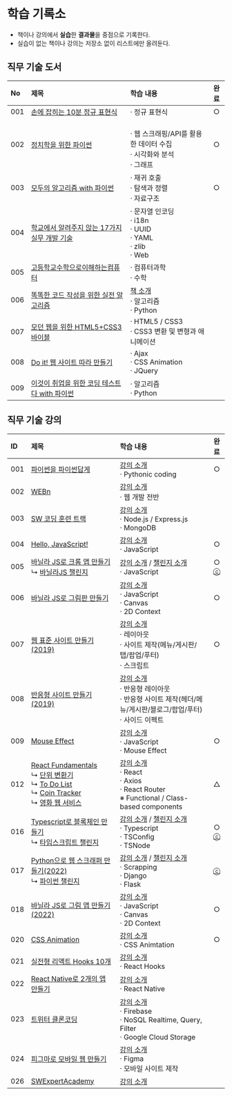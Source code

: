 # **학습 기록소**

* 책이나 강의에서 **실습**한 **결과물**을 중점으로 기록한다.
* 실습이 없는 책이나 강의는 저장소 없이 리스트에만 올려둔다.

## 직무 기술 도서
|No|제목|학습 내용|완료|
|:---|:---|:---|:---:|
|001|[손에 잡히는 10분 정규 표현식](https://github.com/hwahyeon/book-learn-regex)|· 정규 표현식|○|
|002|[정치학을 위한 파이썬](https://github.com/hwahyeon/book-python-politics)|<br>· 웹 스크래핑/API를 활용한 데이터 수집<br>· 시각화와 분석<br>· 그래프|○|
|003|[모두의 알고리즘 with 파이썬](https://github.com/hwahyeon/book-py-algoeveryone)|· 재귀 호출<br>· 탐색과 정렬<br>· 자료구조|○|
|004|[학교에서 알려주지 않는 17가지 실무 개발 기술](https://github.com/hwahyeon/book-17skills)|· 문자열 인코딩<br>· i18n<br>· UUID<br>· YAML<br>· zlib<br>· Web||
|005|[고등학교수학으로이해하는컴퓨터](https://github.com/hwahyeon/book-through-math)|· 컴퓨터과학 <br>· 수학||
|006|[똑똑한 코드 작성을 위한 실전 알고리즘](https://github.com/hwahyeon/python-learning-algorithms)|[책 소개](https://www.hanbit.co.kr/store/books/look.php?p_code=B3563253053)<br>· 알고리즘<br>· Python||
|007|[모던 웹을 위한 HTML5+CSS3 바이블](https://github.com/hwahyeon/book-html5css3)|· HTML5 / CSS3 <br>· CSS3 변환 및 변형과 애니메이션||
|008|[Do it! 웹 사이트 따라 만들기](https://github.com/hwahyeon/book-doit-website)|· Ajax <br>· CSS Animation <br>· JQuery||
|009|[이것이 취업을 위한 코딩 테스트다 with 파이썬](https://github.com/hwahyeon/book-pycotest-guide)|· 알고리즘 <br>· Python||


## 직무 기술 강의
|ID|제목|학습 내용|완료|
|:---|:---|:---|:---:|
|001|[파이썬을 파이썬답게](https://github.com/hwahyeon/Study/tree/main/%ED%8C%8C%EC%9D%B4%EC%8D%AC%EC%9D%84%20%ED%8C%8C%EC%9D%B4%EC%8D%AC%EB%8B%B5%EA%B2%8C)|[강의 소개](https://programmers.co.kr/learn/courses/4008)<br>· Pythonic coding|○|
|002|[WEBn](https://github.com/hwahyeon/Web_Open)|[강의 소개](https://opentutorials.org/course/3083)<br>· 웹 개발 전반||
|003|[SW 코딩 훈련 트랙](https://github.com/hwahyeon/2022SW_elice)|[강의 소개](https://2022aionline.elice.io/tracks/2515/info)<br>· Node.js / Express.js<br>· MongoDB||
|004|[Hello, JavaScript!](https://github.com/hwahyeon/Study/tree/main/Hello%2C%20JavaScript!)|[강의 소개](https://programmers.co.kr/learn/courses/3)<br>· JavaScript|○|
|005|[바닐라 JS로 크롬 앱 만들기](https://github.com/hwahyeon/browserjs)<br/>↳ [바닐라JS 챌린지](https://github.com/hwahyeon/Study_private/tree/main/%EB%B0%94%EB%8B%90%EB%9D%BCJS%20%EC%B1%8C%EB%A6%B0%EC%A7%80)|[강의 소개](https://nomadcoders.co/javascript-for-beginners) / [챌린지 소개](https://nomadcoders.co/vanillajs-challenge)<br>· JavaScript|○<br>[ⓒ](https://nomadcoders.co/certs/4cfec4d7-7beb-4cf5-b0b9-04d7c63259f4)|
|006|[바닐라 JS로 그림판 만들기](https://github.com/hwahyeon/paintjs)|[강의 소개](https://nomadcoders.co/javascript-for-beginners-2)<br>· JavaScript<br>· Canvas<br>· 2D Context|○|
|007|[웹 표준 사이트 만들기(2019)](https://github.com/hwahyeon/lecture_wb/tree/main/01WEBSTANDARD)|[강의 소개](https://www.youtube.com/playlist?list=PL4UVBBIc6giKixok-bC7XVEx0ZFsngr5Z)<br>· 레이아웃<br>· 사이트 제작(메뉴/게시판/탭/팝업/푸터)<br>· 스크립트|○|
|008|[반응형 사이트 만들기(2019)](https://github.com/hwahyeon/lecture_wb/tree/main/02RESPONSIVE)|[강의 소개](https://www.youtube.com/watch?v=52TT7SLexxE&list=PL4UVBBIc6giL7ygRa-P7UExEKqZgx4t9K)<br>· 반응형 레이아웃<br>· 반응형 사이트 제작(헤더/메뉴/게시판/블로그/팝업/푸터)<br>· 사이드 이펙트||
|009|[Mouse Effect](https://github.com/hwahyeon/lecture_wb/tree/main/MouseEffect)|[강의 소개](https://www.youtube.com/watch?v=lNptKy93sf4&list=PL4UVBBIc6giI9zDQvx9z8CiRAh7WB8-3J)<br>· JavaScript<br>· Mouse Effect|○|
|012|[React Fundamentals](https://github.com/hwahyeon/reactjs)<br>↳ [단위 변환기](https://github.com/hwahyeon/reactjs/tree/main/UnitsConverter)<br>↳ [To Do List](https://github.com/hwahyeon/reactjs_small)<br>↳ [Coin Tracker](https://github.com/hwahyeon/reactjs_small)<br>↳ [영화 웹 서비스](https://github.com/hwahyeon/reactjs_movieapp)|[강의 소개](https://nomadcoders.co/react-for-beginners)<br>· React<br>· Axios<br>· React Router<br>※ Functional / Class-based components|△|
|016|[Typescript로 블록체인 만들기](https://github.com/hwahyeon/TS_blockchain)<br/>↳ [타입스크립트 챌린지](https://github.com/hwahyeon/Study_private/tree/main/%ED%83%80%EC%9E%85%EC%8A%A4%ED%81%AC%EB%A6%BD%ED%8A%B8%20%EC%B1%8C%EB%A6%B0%EC%A7%80)|[강의 소개](https://nomadcoders.co/typescript-for-beginners) / [챌린지 소개](https://nomadcoders.co/typescript-challenge)<br>· Typescript<br>· TSConfig<br>· TSNode|○<br>[ⓒ](https://nomadcoders.co/certs/d19dbd4f-5b7e-4e1d-a129-67dec33bec9b)|
|017|[Python으로 웹 스크래퍼 만들기(2022)](https://github.com/hwahyeon/Python_Nomad)<br/>↳ [파이썬 챌린지](https://github.com/hwahyeon/Study_private/tree/main/%ED%8C%8C%EC%9D%B4%EC%8D%AC%20%EC%B1%8C%EB%A6%B0%EC%A7%80)|[강의 소개](https://nomadcoders.co/python-for-beginners) / [챌린지 소개](https://nomadcoders.co/python-challenge)<br>· Scrapping<br>· Django<br>· Flask|[ⓒ](https://nomadcoders.co/certs/528f75a1-57a6-498a-94af-b2a718cf62fa)|
|018|[바닐라 JS로 그림 앱 만들기(2022)](https://github.com/hwahyeon/mememakerjs)|[강의 소개](https://nomadcoders.co/javascript-for-beginners-2)<br>· JavaScript<br>· Canvas<br>· 2D Context|○|
|020|[CSS Animation](https://github.com/hwahyeon/lecture_wb/tree/main/CSS_Animation)|[강의 소개](https://www.youtube.com/Webstoryboy)<br>· CSS Animtation|○|
|021|[실전형 리액트 Hooks 10개](https://github.com/hwahyeon/reacthooks)|[강의 소개](https://nomadcoders.co/react-hooks-introduction)<br>· React Hooks||
|022|[React Native로 2개의 앱 만들기]()|[강의 소개](https://nomadcoders.co/react-native-for-beginners)<br>· React Native||
|023|[트위터 클론코딩]()|[강의 소개](https://nomadcoders.co/nwitter)<br>· Firebase<br>· NoSQL Realtime, Query, Filter<br>· Google Cloud Storage||
|024|[피그마로 모바일 웹 만들기](https://github.com/hwahyeon/lecture_wb/tree/main/04MOBILE)|[강의 소개](https://www.youtube.com/playlist?list=PL4UVBBIc6giJfhwzLnjDbyXL9tG_cHIo1)<br>· Figma<br>· 모바일 사이트 제작||
|026|[SWExpertAcademy](https://github.com/hwahyeon/SWExpertAcademy)|[강의 소개]()<br>||
